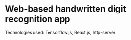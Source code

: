 # Web-based handwritten digit recognition app
Technologies used: Tensorflow.js, React.js, http-server
